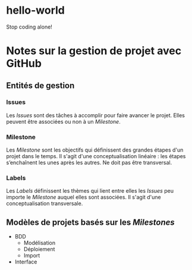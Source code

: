 # hello-world
Stop coding alone!

# Notes sur la gestion de projet avec GitHub

## Entités de gestion

### Issues
Les *Issues* sont des tâches à accomplir pour faire avancer le projet. Elles peuvent être associées ou non à un *Milestone*.

### Milestone
Les *Milestone* sont les objectifs qui définissent des grandes étapes d'un projet dans le temps. Il s'agit d'une conceptualisation linéaire : les étapes s’enchaînent les unes après les autres. Ne doit pas être transversal.

### Labels
Les *Labels* définissent les thèmes qui lient entre elles les *Issues* peu importe le *Milestone* auquel elles sont associées. Il s'agit d'une conceptualisation transversale.

## Modèles de projets basés sur les *Milestones*
- BDD
  - Modélisation
  - Déploiement
  - Import
- Interface
